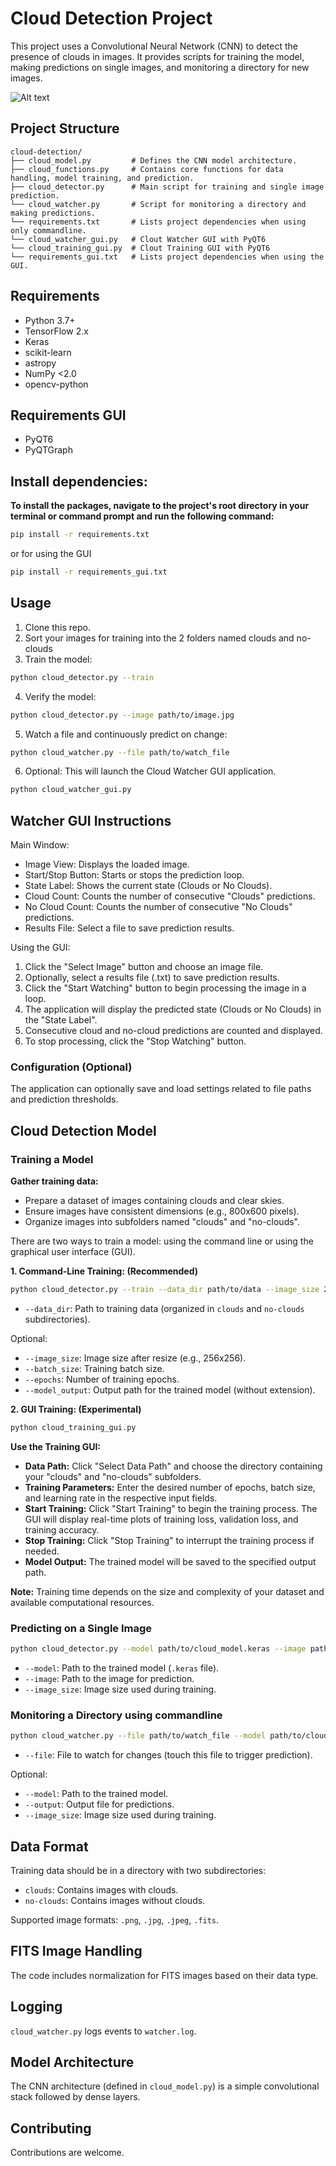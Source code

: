 # Cloud Detection Project

This project uses a Convolutional Neural Network (CNN) to detect the presence of clouds in images. It provides scripts for training the model, making predictions on single images, and monitoring a directory for new images.

![Alt text](images/cloud_gui.png)

## Project Structure

```
cloud-detection/
├── cloud_model.py         # Defines the CNN model architecture.
├── cloud_functions.py     # Contains core functions for data handling, model training, and prediction.
├── cloud_detector.py      # Main script for training and single image prediction.
└── cloud_watcher.py       # Script for monitoring a directory and making predictions.
└── requirements.txt       # Lists project dependencies when using only commandline.
└── cloud_watcher_gui.py   # Clout Watcher GUI with PyQT6
└── cloud_training_gui.py  # Clout Training GUI with PyQT6
└── requirements_gui.txt   # Lists project dependencies when using the GUI.

```

## Requirements

*   Python 3.7+
*   TensorFlow 2.x
*   Keras
*   scikit-learn
*   astropy
*   NumPy <2.0
*   opencv-python

## Requirements GUI
*   PyQT6
*   PyQTGraph



## Install dependencies:

**To install the packages, navigate to the project's root directory in your terminal or command prompt and run the following command:**

```bash
pip install -r requirements.txt
```

or for using the GUI

```bash
pip install -r requirements_gui.txt
```

## Usage
1. Clone this repo.
2. Sort your images for training into the 2 folders named clouds and no-clouds
3. Train the model:
```bash
python cloud_detector.py --train
```
4. Verify the model:
```bash
python cloud_detector.py --image path/to/image.jpg
```
5. Watch a file and continuously predict on change:
```bash
python cloud_watcher.py --file path/to/watch_file
```
6. Optional: This will launch the Cloud Watcher GUI application.
```bash
python cloud_watcher_gui.py
```

## Watcher GUI Instructions

Main Window:

* Image View: Displays the loaded image.
* Start/Stop Button: Starts or stops the prediction loop.
* State Label: Shows the current state (Clouds or No Clouds).
* Cloud Count: Counts the number of consecutive "Clouds" predictions.
* No Cloud Count: Counts the number of consecutive "No Clouds" predictions.
* Results File: Select a file to save prediction results.

Using the GUI:

1. Click the "Select Image" button and choose an image file.
2. Optionally, select a results file (.txt) to save prediction results.
3. Click the "Start Watching" button to begin processing the image in a loop.
4. The application will display the predicted state (Clouds or No Clouds) in the "State Label".
5. Consecutive cloud and no-cloud predictions are counted and displayed.
6. To stop processing, click the "Stop Watching" button.

### Configuration (Optional)

The application can optionally save and load settings related to file paths and prediction thresholds.

## Cloud Detection Model

### Training a Model

**Gather training data:**
* Prepare a dataset of images containing clouds and clear skies.
* Ensure images have consistent dimensions (e.g., 800x600 pixels).
* Organize images into subfolders named "clouds" and "no-clouds".

There are two ways to train a model: using the command line or using the graphical user interface (GUI).

**1. Command-Line Training: (Recommended)**

```bash
python cloud_detector.py --train --data_dir path/to/data --image_size 256 --batch_size 32 --epochs 30 --model_output cloud_model
```

*   `--data_dir`: Path to training data (organized in `clouds` and `no-clouds` subdirectories).

Optional:

*   `--image_size`: Image size after resize (e.g., 256x256).
*   `--batch_size`: Training batch size.
*   `--epochs`: Number of training epochs.
*   `--model_output`: Output path for the trained model (without extension).

**2. GUI Training: (Experimental)**

```bash
python cloud_training_gui.py
```
**Use the Training GUI:**
* **Data Path:** Click "Select Data Path" and choose the directory containing your "clouds" and "no-clouds" subfolders.
* **Training Parameters:** Enter the desired number of epochs, batch size, and learning rate in the respective input fields.
* **Start Training:** Click "Start Training" to begin the training process. The GUI will display real-time plots of training loss, validation loss, and training accuracy.
* **Stop Training:** Click "Stop Training" to interrupt the training process if needed.
* **Model Output:** The trained model will be saved to the specified output path.

**Note:** Training time depends on the size and complexity of your dataset and available computational resources.

### Predicting on a Single Image

```bash
python cloud_detector.py --model path/to/cloud_model.keras --image path/to/image.jpg --image_size 256
```

*   `--model`: Path to the trained model (`.keras` file).
*   `--image`: Path to the image for prediction.
*   `--image_size`: Image size used during training.

### Monitoring a Directory using commandline

```bash
python cloud_watcher.py --file path/to/watch_file --model path/to/cloud_model.keras --output predictions.txt --image_size 256
```

*   `--file`: File to watch for changes (touch this file to trigger prediction).

Optional:

*   `--model`: Path to the trained model.
*   `--output`: Output file for predictions.
*   `--image_size`: Image size used during training.

## Data Format

Training data should be in a directory with two subdirectories:

*   `clouds`: Contains images with clouds.
*   `no-clouds`: Contains images without clouds.

Supported image formats: `.png`, `.jpg`, `.jpeg`, `.fits`.

## FITS Image Handling

The code includes normalization for FITS images based on their data type.


## Logging

`cloud_watcher.py` logs events to `watcher.log`.

## Model Architecture

The CNN architecture (defined in `cloud_model.py`) is a simple convolutional stack followed by dense layers.

## Contributing

Contributions are welcome.